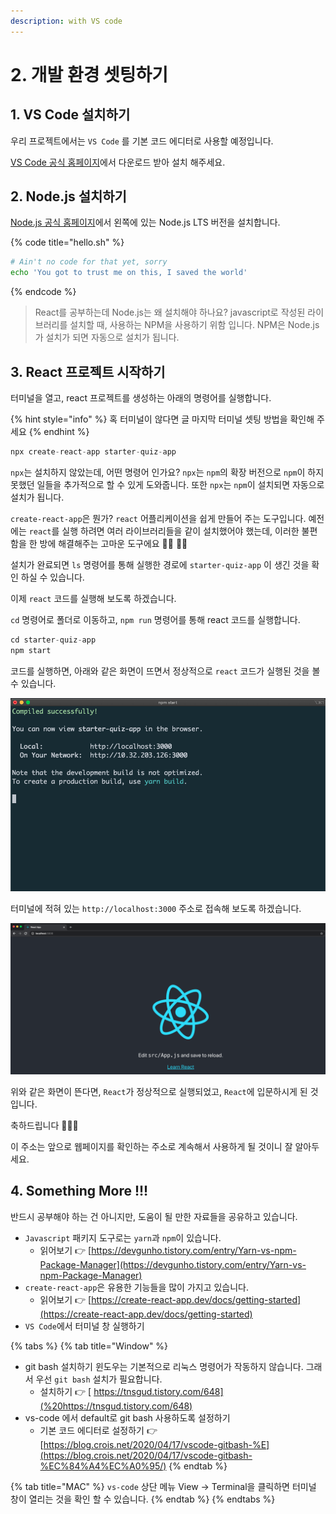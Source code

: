 ```yaml
---
description: with VS code
---
```


# 2. 개발 환경 셋팅하기

## 1. VS Code 설치하기

우리 프로젝트에서는 `VS Code` 를 기본 코드 에디터로 사용할 예정입니다.

[VS Code 공식 홈페이지](https://code.visualstudio.com/)에서 다운로드 받아 설치 해주세요.

## 2. Node.js 설치하기

[Node.js 공식 홈페이지](https://nodejs.org/en/)에서 왼쪽에 있는 Node.js LTS 버전을 설치합니다.

{% code title="hello.sh" %}
```bash
# Ain't no code for that yet, sorry
echo 'You got to trust me on this, I saved the world'
```
{% endcode %}

> React를 공부하는데 Node.js는 왜 설치해야 하나요? javascript로 작성된 라이브러리를 설치할 때, 사용하는 NPM을 사용하기 위함 입니다. NPM은 Node.js가 설치가 되면 자동으로 설치가 됩니다.



## 3. React 프로젝트 시작하기

터미널을 열고, react 프로젝트를 생성하는 아래의 명령어를 실행합니다. 

{% hint style="info" %}
혹 터미널이  않다면 글 마지막 터미널 셋팅 방법을 확인해 주세요
{% endhint %}

```jsx
npx create-react-app starter-quiz-app
```

`npx`는 설치하지 않았는데, 어떤 명령어 인가요? `npx`는 `npm`의 확장 버전으로 `npm`이 하지 못했던 일들을 추가적으로 할 수 있게 도와줍니다. 또한 `npx`는 `npm`이 설치되면 자동으로 설치가 됩니다.

`create-react-app`은 뭔가? `react` 어플리케이션을 쉽게 만들어 주는 도구입니다. 예전에는 `react`를 실행 하려면 여러 라이브러리들을 같이 설치했어야 했는데, 이러한 불편함을 한 방에 해결해주는 고마운 도구에요 🙇‍♂️ 🙇‍♂️

설치가 완료되면 `ls` 명령어를 통해 실행한 경로에 `starter-quiz-app` 이 생긴 것을 확인 하실 수 있습니다.

이제 `react` 코드를 실행해 보도록 하겠습니다.

`cd` 명령어로 폴더로 이동하고, `npm run` 명령어를 통해 react 코드를 실행합니다.

```jsx
cd starter-quiz-app
npm start
```

코드를 실행하면, 아래와 같은 화면이 뜨면서 정상적으로 `react` 코드가 실행된 것을 볼 수 있습니다.

![](.gitbook/assets/screen-shot-2020-12-03-at-1.26.33-pm.png)

터미널에 적혀 있는 `http://localhost:3000` 주소로 접속해 보도록 하겠습니다.

![](.gitbook/assets/screen_shot_2020-12-03_at_1.34.38_pm%20%282%29.png)

위와 같은 화면이 뜬다면, `React`가 정상적으로 실행되었고, `React`에 입문하시게 된 것 입니다.

축하드립니다 👏👏👏

이 주소는 앞으로 웹페이지를 확인하는 주소로 계속해서 사용하게 될 것이니 잘 알아두세요.

## 4. Something More !!!

반드시 공부해야 하는 건 아니지만, 도움이 될 만한 자료들을 공유하고 있습니다.

* `Javascript` 패키지 도구로는 `yarn`과 `npm`이 있습니다.  
  * 읽어보기 👉 [https://devgunho.tistory.com/entry/Yarn-vs-npm-Package-Manager](https://devgunho.tistory.com/entry/Yarn-vs-npm-Package-Manager)
* `create-react-app`은 유용한 기능들을 많이 가지고 있습니다.
  * 읽어보기 👉 [https://create-react-app.dev/docs/getting-started](https://create-react-app.dev/docs/getting-started)
* `VS Code`에서 터미널 창 실행하기

{% tabs %}
{% tab title="Window" %}
* git bash 설치하기  윈도우는 기본적으로 리눅스 명령어가 작동하지 않습니다. 그래서 우선 `git bash` 설치가 필요합니다.
  * 설치하기 👉 [ https://tnsgud.tistory.com/648](%20https://tnsgud.tistory.com/648)
* vs-code 에서 default로 git bash 사용하도록 설정하기
  * 기본 코드 에디터로 설정하기 👉 [https://blog.crois.net/2020/04/17/vscode-gitbash-%E](https://blog.crois.net/2020/04/17/vscode-gitbash-%EC%84%A4%EC%A0%95/)
{% endtab %}

{% tab title="MAC" %}
`vs-code` 상단 메뉴 View → Terminal을 클릭하면 터미널 창이 열리는 것을 확인 할 수 있습니다.
{% endtab %}
{% endtabs %}


